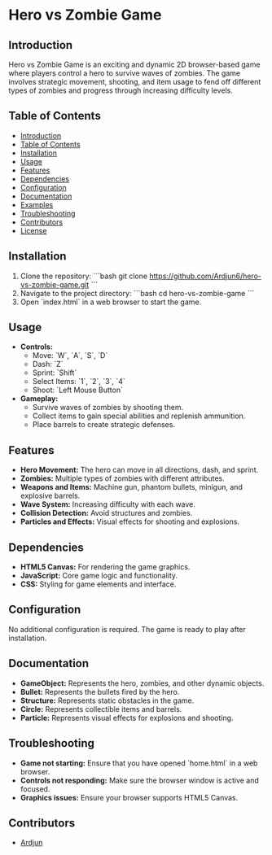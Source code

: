
# Hero vs Zombie Game

## Introduction
Hero vs Zombie Game is an exciting and dynamic 2D browser-based game where players control a hero to survive waves of zombies. The game involves strategic movement, shooting, and item usage to fend off different types of zombies and progress through increasing difficulty levels.

## Table of Contents
- [Introduction](#introduction)
- [Table of Contents](#table-of-contents)
- [Installation](#installation)
- [Usage](#usage)
- [Features](#features)
- [Dependencies](#dependencies)
- [Configuration](#configuration)
- [Documentation](#documentation)
- [Examples](#examples)
- [Troubleshooting](#troubleshooting)
- [Contributors](#contributors)
- [License](#license)

## Installation
1. Clone the repository:
   \`\`\`bash
   git clone https://github.com/Ardjun6/hero-vs-zombie-game.git
   \`\`\`
2. Navigate to the project directory:
   \`\`\`bash
   cd hero-vs-zombie-game
   \`\`\`
3. Open \`index.html\` in a web browser to start the game.

## Usage
- **Controls:**
  - Move: \`W\`, \`A\`, \`S\`, \`D\`
  - Dash: \`Z\`
  - Sprint: \`Shift\`
  - Select Items: \`1\`, \`2\`, \`3\`, \`4\`
  - Shoot: \`Left Mouse Button\`
- **Gameplay:**
  - Survive waves of zombies by shooting them.
  - Collect items to gain special abilities and replenish ammunition.
  - Place barrels to create strategic defenses.

## Features
- **Hero Movement:** The hero can move in all directions, dash, and sprint.
- **Zombies:** Multiple types of zombies with different attributes.
- **Weapons and Items:** Machine gun, phantom bullets, minigun, and explosive barrels.
- **Wave System:** Increasing difficulty with each wave.
- **Collision Detection:** Avoid structures and zombies.
- **Particles and Effects:** Visual effects for shooting and explosions.

## Dependencies
- **HTML5 Canvas:** For rendering the game graphics.
- **JavaScript:** Core game logic and functionality.
- **CSS:** Styling for game elements and interface.

## Configuration
No additional configuration is required. The game is ready to play after installation.

## Documentation
- **GameObject:** Represents the hero, zombies, and other dynamic objects.
- **Bullet:** Represents the bullets fired by the hero.
- **Structure:** Represents static obstacles in the game.
- **Circle:** Represents collectible items and barrels.
- **Particle:** Represents visual effects for explosions and shooting.

## Troubleshooting
- **Game not starting:** Ensure that you have opened \`home.html\` in a web browser.
- **Controls not responding:** Make sure the browser window is active and focused.
- **Graphics issues:** Ensure your browser supports HTML5 Canvas.

## Contributors
- [Ardjun](https://github.com/Ardjun6)
